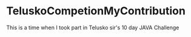 # TeluskoCompetionMyContribution

This is a time when I took part in Telusko sir's 10 day JAVA Challenge 
